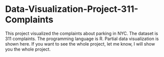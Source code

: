 # Data-Visualization-Project-311-Complaints
This project visualized the complaints about parking in NYC. The dataset is 311 complaints. The programming language is R. 
Partial data visualization is shown here. If you want to see the whole project, let me know, I will show you the whole project. 
